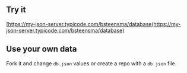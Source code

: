 ## Try it

[https://my-json-server.typicode.com/bsteensma/database(https://my-json-server.typicode.com/bsteensma/database)

## Use your own data

Fork it and change `db.json` values or create a repo with a `db.json` file.
